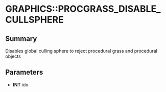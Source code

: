 # GRAPHICS::PROCGRASS_DISABLE_CULLSPHERE

## Summary
Disables global culling sphere to reject procedural grass and procedural objects

## Parameters
* **INT** idx